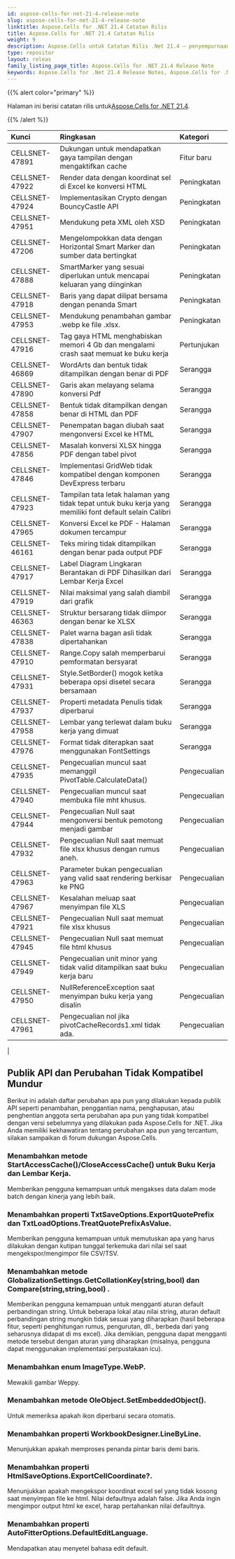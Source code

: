 ```yaml
---
id: aspose-cells-for-net-21-4-release-note
slug: aspose-cells-for-net-21-4-release-note
linktitle: Aspose.Cells for .NET 21.4 Catatan Rilis
title: Aspose.Cells for .NET 21.4 Catatan Rilis
weight: 9
description: Aspose.Cells untuk Catatan Rilis .Net 21.4 – penyempurnaan terbaru, fitur baru, dan perbaikan
type: repositor
layout: releas
family_listing_page_title: Aspose.Cells for .NET 21.4 Release Note
keywords: Aspose.Cells for .Net 21.4 Release Notes, Aspose.Cells for .Net 21.4 updates and fixe
---
```

{{% alert color="primary" %}}

 Halaman ini berisi catatan rilis untuk[Aspose.Cells for .NET 21.4](https://www.nuget.org/packages/Aspose.Cells/21.4.0).

{{% /alert %}}

|**Kunci**|**Ringkasan**|**Kategori**|
| :- | :- | :- |
|CELLSNET-47891|Dukungan untuk mendapatkan gaya tampilan dengan mengaktifkan cache|Fitur baru|
|CELLSNET-47922|Render data dengan koordinat sel di Excel ke konversi HTML|Peningkatan|
|CELLSNET-47924|Implementasikan Crypto dengan BouncyCastle API|Peningkatan|
|CELLSNET-47951|Mendukung peta XML oleh XSD|Peningkatan|
|CELLSNET-47206|Mengelompokkan data dengan Horizontal Smart Marker dan sumber data bertingkat|Peningkatan|
|CELLSNET-47888|SmartMarker yang sesuai diperlukan untuk mencapai keluaran yang diinginkan|Peningkatan|
|CELLSNET-47918|Baris yang dapat dilipat bersama dengan penanda Smart|Peningkatan|
|CELLSNET-47953|Mendukung penambahan gambar .webp ke file .xlsx.|Peningkatan|
|CELLSNET-47916|Tag gaya HTML menghabiskan memori 4 Gb dan mengalami crash saat memuat ke buku kerja|Pertunjukan|
|CELLSNET-46869|WordArts dan bentuk tidak ditampilkan dengan benar di PDF|Serangga|
|CELLSNET-47890|Garis akan melayang selama konversi Pdf|Serangga|
|CELLSNET-47858|Bentuk tidak ditampilkan dengan benar di HTML dan PDF|Serangga|
|CELLSNET-47907|Penempatan bagan diubah saat mengonversi Excel ke HTML|Serangga|
|CELLSNET-47856|Masalah konversi XLSX hingga PDF dengan tabel pivot|Serangga|
|CELLSNET-47846|Implementasi GridWeb tidak kompatibel dengan komponen DevExpress terbaru|Serangga|
|CELLSNET-47923|Tampilan tata letak halaman yang tidak tepat untuk buku kerja yang memiliki font default selain Calibri|Serangga|
|CELLSNET-47965| Konversi Excel ke PDF - Halaman dokumen tercampur|Serangga|
|CELLSNET-46161|Teks miring tidak ditampilkan dengan benar pada output PDF|Serangga|
|CELLSNET-47917|Label Diagram Lingkaran Berantakan di PDF Dihasilkan dari Lembar Kerja Excel|Serangga|
|CELLSNET-47919|Nilai maksimal yang salah diambil dari grafik|Serangga|
|CELLSNET-46363|Struktur bersarang tidak diimpor dengan benar ke XLSX|Serangga|
|CELLSNET-47838|Palet warna bagan asli tidak dipertahankan|Serangga|
|CELLSNET-47910|Range.Copy salah memperbarui pemformatan bersyarat|Serangga|
|CELLSNET-47931|Style.SetBorder() mogok ketika beberapa opsi disetel secara bersamaan|Serangga|
|CELLSNET-47937|Properti metadata Penulis tidak diperbarui|Serangga|
|CELLSNET-47958|Lembar yang terlewat dalam buku kerja yang dimuat|Serangga|
|CELLSNET-47976|Format tidak diterapkan saat menggunakan FontSettings|Serangga|
|CELLSNET-47935|Pengecualian muncul saat memanggil PivotTable.CalculateData()|Pengecualian|
|CELLSNET-47940|Pengecualian muncul saat membuka file mht khusus.|Pengecualian|
|CELLSNET-47944|Pengecualian Null saat mengonversi bentuk pemotong menjadi gambar|Pengecualian|
|CELLSNET-47932|Pengecualian Null saat memuat file xlsx khusus dengan rumus aneh.|Pengecualian|
|CELLSNET-47963|Parameter bukan pengecualian yang valid saat rendering berkisar ke PNG|Pengecualian|
|CELLSNET-47967|Kesalahan meluap saat menyimpan file XLS|Pengecualian|
|CELLSNET-47921|Pengecualian Null saat memuat file xlsx khusus|Pengecualian|
|CELLSNET-47945|Pengecualian Null saat memuat file html khusus|Pengecualian|
|CELLSNET-47949|Pengecualian unit minor yang tidak valid ditampilkan saat buku kerja baru|Pengecualian|
|CELLSNET-47950|NullReferenceException saat menyimpan buku kerja yang disalin|Pengecualian|
|CELLSNET-47961|Pengecualian nol jika pivotCacheRecords1.xml tidak ada.|Pengecualian|
|


##  **Publik API dan Perubahan Tidak Kompatibel Mundur**

Berikut ini adalah daftar perubahan apa pun yang dilakukan kepada publik API seperti penambahan, penggantian nama, penghapusan, atau penghentian anggota serta perubahan apa pun yang tidak kompatibel dengan versi sebelumnya yang dilakukan pada Aspose.Cells for .NET. Jika Anda memiliki kekhawatiran tentang perubahan apa pun yang tercantum, silakan sampaikan di forum dukungan Aspose.Cells.

###  **Menambahkan metode StartAccessCache()/CloseAccessCache() untuk Buku Kerja dan Lembar Kerja.**

Memberikan pengguna kemampuan untuk mengakses data dalam mode batch dengan kinerja yang lebih baik.

###  **Menambahkan properti TxtSaveOptions.ExportQuotePrefix dan TxtLoadOptions.TreatQuotePrefixAsValue.**

Memberikan pengguna kemampuan untuk memutuskan apa yang harus dilakukan dengan kutipan tunggal terkemuka dari nilai sel saat mengekspor/mengimpor file CSV/TSV.

###  **Menambahkan metode GlobalizationSettings.GetCollationKey(string,bool) dan Compare(string,string,bool) .**

Memberikan pengguna kemampuan untuk mengganti aturan default perbandingan string. Untuk beberapa lokal atau nilai string, aturan default perbandingan string mungkin tidak sesuai yang diharapkan (hasil beberapa fitur, seperti penghitungan rumus, pengurutan, dll., berbeda dari yang seharusnya didapat di ms excel). Jika demikian, pengguna dapat mengganti metode tersebut dengan aturan yang diharapkan (misalnya, pengguna dapat menggunakan implementasi perpustakaan icu).

###  **Menambahkan enum ImageType.WebP.**

Mewakili gambar Weppy.

###  **Menambahkan metode OleObject.SetEmbeddedObject().**

Untuk memeriksa apakah ikon diperbarui secara otomatis.

###  **Menambahkan properti WorkbookDesigner.LineByLine.**

Menunjukkan apakah memproses penanda pintar baris demi baris.

###  **Menambahkan properti HtmlSaveOptions.ExportCellCoordinate?.**

Menunjukkan apakah mengekspor koordinat excel sel yang tidak kosong saat menyimpan file ke html. Nilai defaultnya adalah false. Jika Anda ingin mengimpor output html ke excel, harap pertahankan nilai defaultnya.

###  **Menambahkan properti AutoFitterOptions.DefaultEditLanguage.**

 Mendapatkan atau menyetel bahasa edit default.

